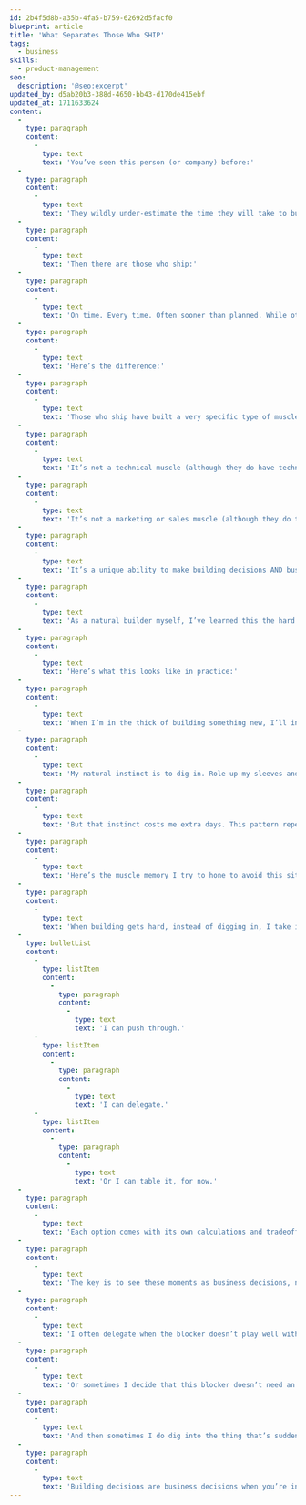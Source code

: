 ```yaml
---
id: 2b4f5d8b-a35b-4fa5-b759-62692d5facf0
blueprint: article
title: 'What Separates Those Who SHIP'
tags:
  - business
skills:
  - product-management
seo:
  description: '@seo:excerpt'
updated_by: d5ab20b3-388d-4650-bb43-d170de415ebf
updated_at: 1711633624
content:
  -
    type: paragraph
    content:
      -
        type: text
        text: 'You’ve seen this person (or company) before:'
  -
    type: paragraph
    content:
      -
        type: text
        text: 'They wildly under-estimate the time they will take to build a product. They perpetually blow past their stated ship date. More times than not, that product that’s pertetually “coming soon” ends up on the shelf instead of in the hands of customers.'
  -
    type: paragraph
    content:
      -
        type: text
        text: 'Then there are those who ship:'
  -
    type: paragraph
    content:
      -
        type: text
        text: 'On time. Every time. Often sooner than planned. While others are losing steam (or budget) on their over-extended projects, the shippers already have customers using their V1. They’re taking feedback to work on their V2. They’re off and running.'
  -
    type: paragraph
    content:
      -
        type: text
        text: 'Here’s the difference:'
  -
    type: paragraph
    content:
      -
        type: text
        text: 'Those who ship have built a very specific type of muscle.'
  -
    type: paragraph
    content:
      -
        type: text
        text: 'It’s not a technical muscle (although they do have technical chops).'
  -
    type: paragraph
    content:
      -
        type: text
        text: 'It’s not a marketing or sales muscle (although they do talk to customers, often).'
  -
    type: paragraph
    content:
      -
        type: text
        text: 'It’s a unique ability to make building decisions AND business decisions, simultaneously. Repeatedly.'
  -
    type: paragraph
    content:
      -
        type: text
        text: 'As a natural builder myself, I’ve learned this the hard way: The skill of building things can work against my ability to make wise—fast—business decisions. But I learned that this friction can be tamed and turned into an asset.'
  -
    type: paragraph
    content:
      -
        type: text
        text: 'Here’s what this looks like in practice:'
  -
    type: paragraph
    content:
      -
        type: text
        text: 'When I’m in the thick of building something new, I’ll inevitably run into a roadblock. Something’s not working. It’s more complicated I expected.'
  -
    type: paragraph
    content:
      -
        type: text
        text: 'My natural instinct is to dig in. Role up my sleeves and dive down the rabbit hole: Trying, researching, tinkering, guessing, backtracking, exploring, until… Ah ha! Got it.'
  -
    type: paragraph
    content:
      -
        type: text
        text: 'But that instinct costs me extra days. This pattern repeats. The extra days add on. Before I know it, the project is behind schedule. Or over budget. Or both. Customers are waiting. Or a client is waiting. Or both.'
  -
    type: paragraph
    content:
      -
        type: text
        text: 'Here’s the muscle memory I try to hone to avoid this situation:'
  -
    type: paragraph
    content:
      -
        type: text
        text: 'When building gets hard, instead of digging in, I take it as a queue to hit pause. This moment of friction, or slowness, in the building process presents me with a few options:'
  -
    type: bulletList
    content:
      -
        type: listItem
        content:
          -
            type: paragraph
            content:
              -
                type: text
                text: 'I can push through.'
      -
        type: listItem
        content:
          -
            type: paragraph
            content:
              -
                type: text
                text: 'I can delegate.'
      -
        type: listItem
        content:
          -
            type: paragraph
            content:
              -
                type: text
                text: 'Or I can table it, for now.'
  -
    type: paragraph
    content:
      -
        type: text
        text: 'Each option comes with its own calculations and tradeoffs. Experience helps make these decisions come easier and faster.'
  -
    type: paragraph
    content:
      -
        type: text
        text: 'The key is to see these moments as business decisions, not building decisions. They present themselves as as building questions (“what’s the technical solution to this problem?”) but really, the task is to remove the blocker, and ship.'
  -
    type: paragraph
    content:
      -
        type: text
        text: 'I often delegate when the blocker doesn’t play well with my personal strengths. I assemble a small crew of teammates around me who thrive in areas that I don’t. The hard parts for me are the easy parts for them. So the right decision is to pause and hand off a task so that both my teammate and I can focus our time on the tasks that play to our strengths (where we move fast).'
  -
    type: paragraph
    content:
      -
        type: text
        text: 'Or sometimes I decide that this blocker doesn’t need an answer just yet. Forward motion doesn’t actually depend on this blocker getting resolved right now. Here, the call is to push it to the back of our roadmap. It’s a decision to decide on this one later. It’s possible that the progress we’ll make between now and then will remove this blocker altogether by the time we return to it.'
  -
    type: paragraph
    content:
      -
        type: text
        text: 'And then sometimes I do dig into the thing that’s suddenly hard. And slow. It’s a learning opportunity. A skill-building opportunity. But don’t mistake it: This too is a business decision. Often, it’s based on an expectation that this won’t be the last time I see this particular blocker. So I’ll decide to gain the solution now, so that I can add it to my toolbelt for later.'
  -
    type: paragraph
    content:
      -
        type: text
        text: 'Building decisions are business decisions when you’re in the business of building :)'
---
```

